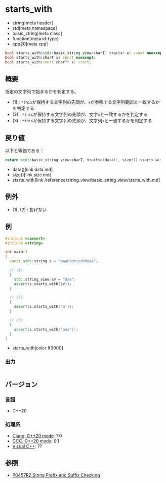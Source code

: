 # starts_with
* string[meta header]
* std[meta namespace]
* basic_string[meta class]
* function[meta id-type]
* cpp20[meta cpp]

```cpp
bool starts_with(std::basic_string_view<charT, traits> x) const noexcept; // (1)
bool starts_with(charT x) const noexcept;                                 // (2)
bool starts_with(const charT* x) const;                                   // (3)
```

## 概要
指定の文字列で始まるかを判定する。

- (1) : `*this`が保持する文字列の先頭が、`x`が参照する文字列範囲と一致するかを判定する
- (2) : `*this`が保持する文字列の先頭が、文字`x`と一致するかを判定する
- (3) : `*this`が保持する文字列の先頭が、文字列`x`と一致するかを判定する


## 戻り値
以下と等価である：

```cpp
return std::basic_string_view<charT, traits>(data(), size()).starts_with(x);
```
* data()[link data.md]
* size()[link size.md]
* starts_with[link /reference/string_view/basic_string_view/starts_with.md]


## 例外
- (1), (2) : 投げない


## 例
```cpp example
#include <cassert>
#include <string>

int main()
{
  const std::string s = "aaabbbcccdddeee";

  // (1)
  {
    std::string_view sv = "aaa";
    assert(s.starts_with(sv));
  }

  // (2)
  {
    assert(s.starts_with('a'));
  }

  // (3)
  {
    assert(s.starts_with("aaa"));
  }
}
```
* starts_with[color ff0000]

### 出力
```
```

## バージョン
### 言語
- C++20

### 処理系
- [Clang, C++20 mode](/implementation.md#clang): 7.0
- [GCC, C++20 mode](/implementation.md#gcc): 9.1
- [Visual C++](/implementation.md#visual_cpp): ??

## 参照
- [P0457R2 String Prefix and Suffix Checking](http://www.open-std.org/jtc1/sc22/wg21/docs/papers/2017/p0457r2.html)
